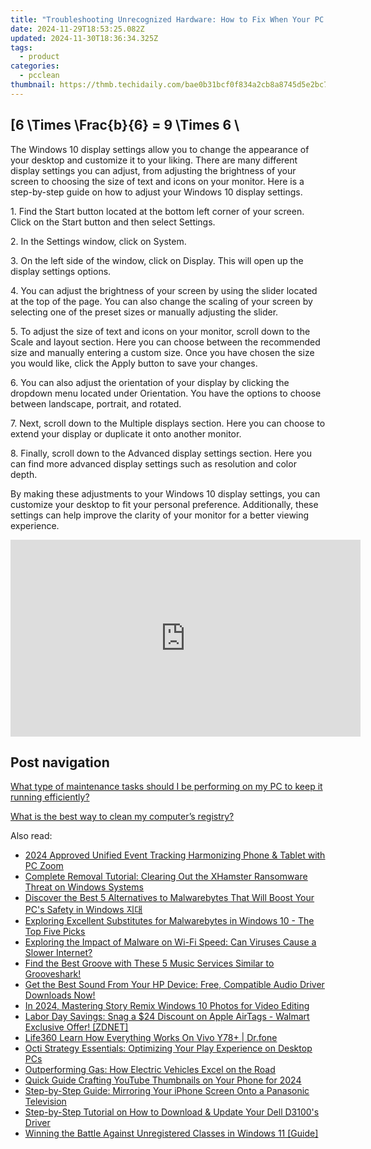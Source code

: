 ```yaml
---
title: "Troubleshooting Unrecognized Hardware: How to Fix When Your PC Ignores New Devices - Tips by YL Technologies"
date: 2024-11-29T18:53:25.082Z
updated: 2024-11-30T18:36:34.325Z
tags:
  - product
categories:
  - pcclean
thumbnail: https://thmb.techidaily.com/bae0b31bcf0f834a2cb8a8745d5e2bc7c01fc184bad894f3a2d80e9f7aedc125.jpg
---
```


## \[6 \Times \Frac{b}{6} = 9 \Times 6 \

The Windows 10 display settings allow you to change the appearance of your desktop and customize it to your liking. There are many different display settings you can adjust, from adjusting the brightness of your screen to choosing the size of text and icons on your monitor. Here is a step-by-step guide on how to adjust your Windows 10 display settings. 

1\. Find the Start button located at the bottom left corner of your screen. Click on the Start button and then select Settings.

2\. In the Settings window, click on System.

3\. On the left side of the window, click on Display. This will open up the display settings options. 

4\. You can adjust the brightness of your screen by using the slider located at the top of the page. You can also change the scaling of your screen by selecting one of the preset sizes or manually adjusting the slider.

5\. To adjust the size of text and icons on your monitor, scroll down to the Scale and layout section. Here you can choose between the recommended size and manually entering a custom size. Once you have chosen the size you would like, click the Apply button to save your changes.

6\. You can also adjust the orientation of your display by clicking the dropdown menu located under Orientation. You have the options to choose between landscape, portrait, and rotated.

7\. Next, scroll down to the Multiple displays section. Here you can choose to extend your display or duplicate it onto another monitor.

8\. Finally, scroll down to the Advanced display settings section. Here you can find more advanced display settings such as resolution and color depth. 

By making these adjustments to your Windows 10 display settings, you can customize your desktop to fit your personal preference. Additionally, these settings can help improve the clarity of your monitor for a better viewing experience.

<!-- affiliate ads begin -->
<iframe width="560" height="315" src="https://www.youtube.com/embed/szUqw4TLvWs?si=srv1OeLOe579gLwj" title="YouTube video player" frameborder="0" allow="accelerometer; autoplay; clipboard-write; encrypted-media; gyroscope; picture-in-picture; web-share" referrerpolicy="strict-origin-when-cross-origin" allowfullscreen></iframe>
<!-- affiliate ads end -->

## Post navigation

[What type of maintenance tasks should I be performing on my PC to keep it running efficiently?](https://tools.techidaily.com/pcclean/products/)

[What is the best way to clean my computer’s registry?](https://tools.techidaily.com/pcclean/products/)

<ins class="adsbygoogle"
     style="display:block"
     data-ad-format="autorelaxed"
     data-ad-client="ca-pub-7571918770474297"
     data-ad-slot="1223367746"></ins>

<ins class="adsbygoogle"
     style="display:block"
     data-ad-client="ca-pub-7571918770474297"
     data-ad-slot="8358498916"
     data-ad-format="auto"
     data-full-width-responsive="true"></ins>

<span class="atpl-alsoreadstyle">Also read:</span>
<div><ul>
<li><a href="https://screen-capture.techidaily.com/2024-approved-unified-event-tracking-harmonizing-phone-and-tablet-with-pc-zoom/"><u>2024 Approved Unified Event Tracking Harmonizing Phone & Tablet with PC Zoom</u></a></li>
<li><a href="https://discover-fantastic.techidaily.com/complete-removal-tutorial-clearing-out-the-xhamster-ransomware-threat-on-windows-systems/"><u>Complete Removal Tutorial: Clearing Out the XHamster Ransomware Threat on Windows Systems</u></a></li>
<li><a href="https://discover-fantastic.techidaily.com/discover-the-best-5-alternatives-to-malwarebytes-that-will-boost-your-pcs-safety-in-windows/"><u>Discover the Best 5 Alternatives to Malwarebytes That Will Boost Your PC's Safety in Windows 지대</u></a></li>
<li><a href="https://discover-fantastic.techidaily.com/exploring-excellent-substitutes-for-malwarebytes-in-windows-10-the-top-five-picks/"><u>Exploring Excellent Substitutes for Malwarebytes in Windows 10 - The Top Five Picks</u></a></li>
<li><a href="https://discover-fantastic.techidaily.com/exploring-the-impact-of-malware-on-wi-fi-speed-can-viruses-cause-a-slower-internet/"><u>Exploring the Impact of Malware on Wi-Fi Speed: Can Viruses Cause a Slower Internet?</u></a></li>
<li><a href="https://discover-fantastic.techidaily.com/find-the-best-groove-with-these-5-music-services-similar-to-grooveshark/"><u>Find the Best Groove with These 5 Music Services Similar to Grooveshark!</u></a></li>
<li><a href="https://driver-download.techidaily.com/get-the-best-sound-from-your-hp-device-free-compatible-audio-driver-downloads-now/"><u>Get the Best Sound From Your HP Device: Free, Compatible Audio Driver Downloads Now!</u></a></li>
<li><a href="https://fox-links.techidaily.com/in-2024-mastering-story-remix-windows-10-photos-for-video-editing/"><u>In 2024, Mastering Story Remix Windows 10 Photos for Video Editing</u></a></li>
<li><a href="https://technical-tips.techidaily.com/labor-day-savings-snag-a-24-discount-on-apple-airtags-walmart-exclusive-offer-zdnet/"><u>Labor Day Savings: Snag a $24 Discount on Apple AirTags - Walmart Exclusive Offer! [ZDNET]</u></a></li>
<li><a href="https://fake-location.techidaily.com/life360-learn-how-everything-works-on-vivo-y78plus-drfone-by-drfone-virtual-android/"><u>Life360 Learn How Everything Works On Vivo Y78+ | Dr.fone</u></a></li>
<li><a href="https://discover-fantastic.techidaily.com/octi-strategy-essentials-optimizing-your-play-experience-on-desktop-pcs/"><u>Octi Strategy Essentials: Optimizing Your Play Experience on Desktop PCs</u></a></li>
<li><a href="https://tech-recovery.techidaily.com/outperforming-gas-how-electric-vehicles-excel-on-the-road/"><u>Outperforming Gas: How Electric Vehicles Excel on the Road</u></a></li>
<li><a href="https://youtube-zero.techidaily.com/-guide-crafting-youtube-thumbnails-on-your-phone-for-2024/"><u>Quick Guide Crafting YouTube Thumbnails on Your Phone for 2024</u></a></li>
<li><a href="https://discover-fantastic.techidaily.com/step-by-step-guide-mirroring-your-iphone-screen-onto-a-panasonic-television/"><u>Step-by-Step Guide: Mirroring Your iPhone Screen Onto a Panasonic Television</u></a></li>
<li><a href="https://win-dash.techidaily.com/step-by-step-tutorial-on-how-to-download-and-update-your-dell-d3100s-driver/"><u>Step-by-Step Tutorial on How to Download & Update Your Dell D3100's Driver</u></a></li>
<li><a href="https://common-error.techidaily.com/winning-the-battle-against-unregistered-classes-in-windows-11-guide/"><u>Winning the Battle Against Unregistered Classes in Windows 11 [Guide]</u></a></li>
</ul></div>

